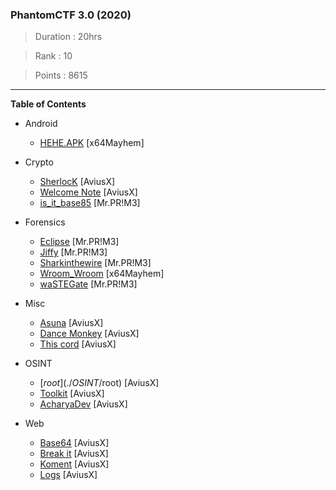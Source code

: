 ### PhantomCTF 3.0 (2020)

> Duration : 20hrs

> Rank : 10

> Points : 8615

---
**Table of Contents**

- Android
  - [HEHE.APK](./Android/hehe) [x64Mayhem]
  
- Crypto
  - [SherlocK](./Crypto/SherlocK) [AviusX]
  - [Welcome Note](./Crypto/Welcome%20Note) [AviusX]
  - [is_it_base85](./Crypto/is_it_base85) [Mr.PR!M3]
  
- Forensics
  - [Eclipse](./Forensics/Eclipse) [Mr.PR!M3]
  - [Jiffy](./Forensics/Jiffy) [Mr.PR!M3]
  - [Sharkinthewire](./Forensics/Sharkinthewire) [Mr.PR!M3]
  - [Wroom_Wroom](./Forensics/Wroom_Wroom) [x64Mayhem]
  - [waSTEGate](./Forensics/wasSTEGate) [Mr.PR!M3]
  
- Misc
  - [Asuna](./Misc/Asuna) [AviusX]
  - [Dance Monkey](./Misc/Dance%20Monkey) [AviusX]
  - [This cord](./Misc/This%20cord) [AviusX]
  
- OSINT
  - [$root](./OSINT/$root) [AviusX]
  - [Toolkit](./OSINT/Toolkit) [AviusX]
  - [AcharyaDev](./OSINT/AcharyaDev) [AviusX]
  
- Web
  - [Base64](./Web/Base64) [AviusX]
  - [Break it](./Web/Break%20it) [AviusX]
  - [Koment](./Web/Koment) [AviusX]
  - [Logs](./Web/Logs) [AviusX]
